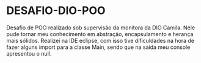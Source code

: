 # DESAFIO-DIO-POO
Desafio de POO realizado sob supervisão da monitora da DIO Camila. Nele pude tornar meu conhecimento em abstração, encapsulamento e herança mais sólidos.
Realizei na IDE eclipse, com isso tive dificuldades na hora de fazer alguns import para a classe Main, sendo que na saída meu console apresentou o null.
